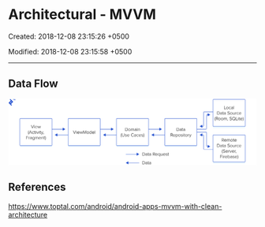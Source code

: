 # Architectural - MVVM

Created: 2018-12-08 23:15:26 +0500

Modified: 2018-12-08 23:15:58 +0500

---

## Data Flow

![image](media/Architectural---MVVM-image1.png)

## References

<https://www.toptal.com/android/android-apps-mvvm-with-clean-architecture>

